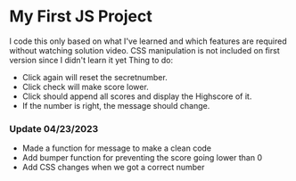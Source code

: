 # My First JS Project
I code this only based on what I've learned and which features are required without watching solution video.
CSS manipulation is not included on first version since I didn't learn it yet
Thing to do:
+ Click again will reset the secretnumber. 
+ Click check will make score lower.
+ Click should append all scores and display the Highscore of it. 
+ If the number is right, the message should change. 

### Update 04/23/2023
+ Made a function for message to make a clean code
+ Add bumper function for preventing the score going lower than 0
+ Add CSS changes when we got a correct number
